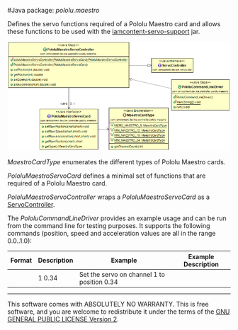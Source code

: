 #Java package: _pololu.maestro_

Defines the  servo functions required of a Pololu Maestro card and allows these functions to be used with the [iamcontent-servo-support](../../../../iamcontent-servo-support) jar.

![Class Diagram](../uml/com.iamcontent.device.controller.pololu.maestro.png)

_MaestroCardType_ enumerates the different types of Pololu Maestro cards.

_PololuMaestroServoCard_ defines a minimal set of functions that are required of a Pololu Maestro card.

_PololuMaestroServoController_ wraps a _PololuMaestroServoCard_ as a [ServoController](../../../../iamcontent-servo-support/src/site/md/com.iamcontent.device.servo.raw.md).

The _PololuCommandLineDriver_ provides an example usage and can be run from the command line for testing purposes. It supports the following commands (position, speed and acceleration values are all in the range 0.0..1.0):

|Format|Description|Example|Example Description|
| ---- | ---- | ---- | ---- |
|<channel> <position> | 1 0.34 | Set the servo on channel 1 to position 0.34 |

---

This software comes with ABSOLUTELY NO WARRANTY. This is free software, and you are welcome to redistribute it
under the terms of the [GNU GENERAL PUBLIC LICENSE Version 2](https://www.gnu.org/licenses/gpl-2.0.html).
